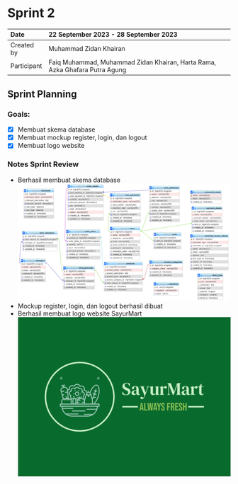 # Sprint 2

|Date|22 September 2023 - 28 September 2023|
| :- | :- |
|Created by|Muhammad Zidan Khairan|
|Participant|Faiq Muhammad, Muhammad Zidan Khairan, Harta Rama, Azka Ghafara Putra Agung|
## Sprint Planning
### Goals:
- [x] Membuat skema database
- [x] Membuat mockup register, login, dan logout
- [x] Membuat logo website

### Notes Sprint Review
- Berhasil membuat skema database
![alt_text](asset/database_schema.png)
- Mockup register, login, dan logout berhasil dibuat
- Berhasil membuat logo website SayurMart
![alt_text](asset/logo.png)

